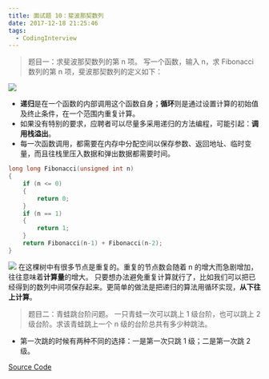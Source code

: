 ```yaml
---
title: 面试题 10：斐波那契数列
date: 2017-12-18 21:25:46
tags:
  - CodingInterview
---
```

> 题目一：求斐波那契数列的第 n 项。
> 写一个函数，输入 n，求 Fibonacci 数列的第 n 项，斐波那契数列的定义如下：

![](https://raw.githubusercontent.com/snlndod/mPOST/master/CodingInterview/10_1.jpeg)
* **递归**是在一个函数的内部调用这个函数自身；**循环**则是通过设置计算的初始值及终止条件，在一个范围内重复计算。
* 如果没有特别的要求，应聘者可以尽量多采用递归的方法编程，可能引起：**调用栈溢出**。
* 每一次函数调用，都需要在内存中分配空间以保存参数、返回地址、临时变量，而且往栈里压入数据和弹出数据都需要时间。

<!--more-->
```cpp
long long Fibonacci(unsigned int n) 
{
    if (n <= 0)
    {
        return 0;
    }
    if (n == 1)
    {
        return 1;
    }
    return Fibonacci(n-1) + Fibonacci(n-2);
}
```
![](https://raw.githubusercontent.com/snlndod/mPOST/master/CodingInterview/10_2.jpeg)
在这棵树中有很多节点是重复的。重复的节点数会随着 n 的增大而急剧增加，往往意味着**计算量**的增大。
只要想办法避免重复计算就行了，比如我们可以把已经得到的数列中间项保存起来。更简单的做法是把递归的算法用循环实现，**从下往上计算**。
> 题目二：青蛙跳台阶问题。
> 一只青蛙一次可以跳上 1 级台阶，也可以跳上 2 级台阶。求该青蛙跳上一个 n 级的台阶总共有多少种跳法。

* 第一次跳的时候有两种不同的选择：一是第一次只跳 1 级；二是第一次跳 2 级。

[Source Code](https://gist.githubusercontent.com/snlndod/e4adb29942c20eb30575d2812c30e149/raw/b6bdc1a838e17ae8c2d234514748332d79089a4d/10_Fibonacci.cpp)
